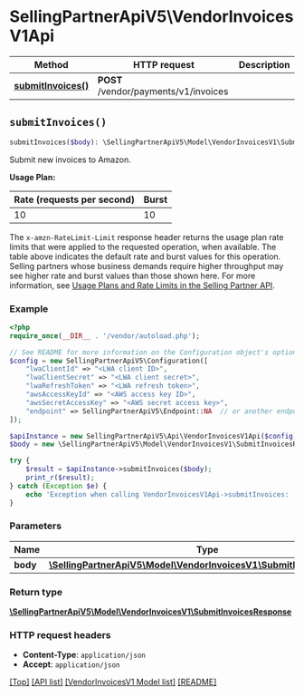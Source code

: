 # SellingPartnerApiV5\VendorInvoicesV1Api

Method | HTTP request | Description
------------- | ------------- | -------------
[**submitInvoices()**](VendorInvoicesV1Api.md#submitInvoices) | **POST** /vendor/payments/v1/invoices | 


## `submitInvoices()`

```php
submitInvoices($body): \SellingPartnerApiV5\Model\VendorInvoicesV1\SubmitInvoicesResponse
```



Submit new invoices to Amazon.

**Usage Plan:**

| Rate (requests per second) | Burst |
| ---- | ---- |
| 10 | 10 |

The `x-amzn-RateLimit-Limit` response header returns the usage plan rate limits that were applied to the requested operation, when available. The table above indicates the default rate and burst values for this operation. Selling partners whose business demands require higher throughput may see higher rate and burst values than those shown here. For more information, see [Usage Plans and Rate Limits in the Selling Partner API](https://developer-docs.amazon.com/sp-api/docs/usage-plans-and-rate-limits-in-the-sp-api).

### Example

```php
<?php
require_once(__DIR__ . '/vendor/autoload.php');

// See README for more information on the Configuration object's options
$config = new SellingPartnerApiV5\Configuration([
    "lwaClientId" => "<LWA client ID>",
    "lwaClientSecret" => "<LWA client secret>",
    "lwaRefreshToken" => "<LWA refresh token>",
    "awsAccessKeyId" => "<AWS access key ID>",
    "awsSecretAccessKey" => "<AWS secret access key>",
    "endpoint" => SellingPartnerApiV5\Endpoint::NA  // or another endpoint from lib/Endpoints.php
]);

$apiInstance = new SellingPartnerApiV5\Api\VendorInvoicesV1Api($config);
$body = new \SellingPartnerApiV5\Model\VendorInvoicesV1\SubmitInvoicesRequest(); // \SellingPartnerApiV5\Model\VendorInvoicesV1\SubmitInvoicesRequest

try {
    $result = $apiInstance->submitInvoices($body);
    print_r($result);
} catch (Exception $e) {
    echo 'Exception when calling VendorInvoicesV1Api->submitInvoices: ', $e->getMessage(), PHP_EOL;
}
```

### Parameters

Name | Type | Description  | Notes
------------- | ------------- | ------------- | -------------
 **body** | [**\SellingPartnerApiV5\Model\VendorInvoicesV1\SubmitInvoicesRequest**](../Model/VendorInvoicesV1/SubmitInvoicesRequest.md)|  |

### Return type

[**\SellingPartnerApiV5\Model\VendorInvoicesV1\SubmitInvoicesResponse**](../Model/VendorInvoicesV1/SubmitInvoicesResponse.md)

### HTTP request headers

- **Content-Type**: `application/json`
- **Accept**: `application/json`

[[Top]](#) [[API list]](../)
[[VendorInvoicesV1 Model list]](../Model/VendorInvoicesV1)
[[README]](../../README.md)
